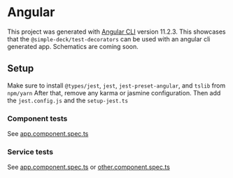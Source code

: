 # Angular

This project was generated with [Angular CLI](https://github.com/angular/angular-cli) version 11.2.3. This showcases that the `@simple-deck/test-decorators` can be used with an angular cli generated app. Schematics are coming soon.

## Setup
Make sure to install `@types/jest`, `jest`, `jest-preset-angular`, and `tslib` from `npm/yarn`
After that, remove any karma or jasmine configuration. Then add the `jest.config.js` and the `setup-jest.ts`

### Component tests
See [app.component.spec.ts](./src/app/app.component.spec.ts)
### Service tests
See [app.component.spec.ts](./src/app/services/app.service.spec.ts) or [other.component.spec.ts](./src/app/services/other.service.spec.ts)